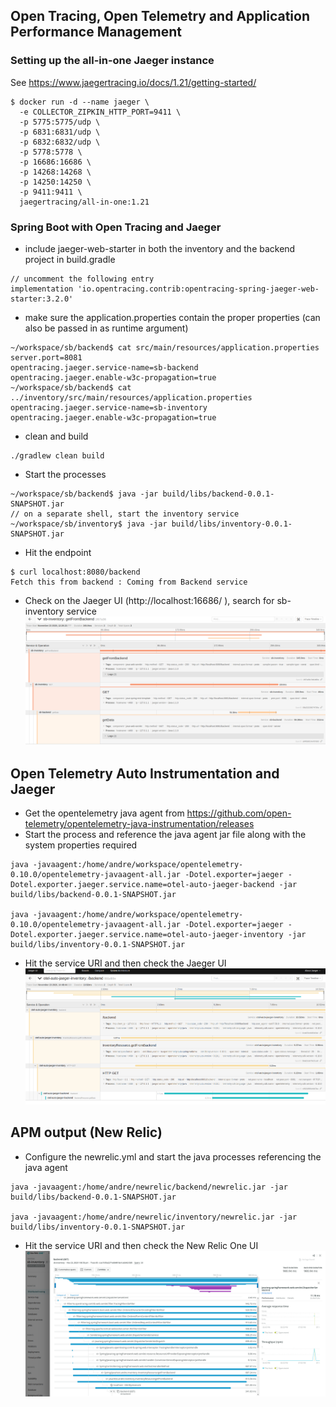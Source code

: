 ## Open Tracing, Open Telemetry and Application Performance Management


### Setting up the all-in-one Jaeger instance
See https://www.jaegertracing.io/docs/1.21/getting-started/

```
$ docker run -d --name jaeger \
  -e COLLECTOR_ZIPKIN_HTTP_PORT=9411 \
  -p 5775:5775/udp \
  -p 6831:6831/udp \
  -p 6832:6832/udp \
  -p 5778:5778 \
  -p 16686:16686 \
  -p 14268:14268 \
  -p 14250:14250 \
  -p 9411:9411 \
  jaegertracing/all-in-one:1.21
```

### Spring Boot with Open Tracing and Jaeger
- include jaeger-web-starter in both the inventory and the backend project in build.gradle
```
// uncomment the following entry
implementation 'io.opentracing.contrib:opentracing-spring-jaeger-web-starter:3.2.0'
```
- make sure the application.properties contain the proper properties (can also be passed in as runtime argument)
```
~/workspace/sb/backend$ cat src/main/resources/application.properties 
server.port=8081
opentracing.jaeger.service-name=sb-backend
opentracing.jaeger.enable-w3c-propagation=true
~/workspace/sb/backend$ cat ../inventory/src/main/resources/application.properties 
opentracing.jaeger.service-name=sb-inventory
opentracing.jaeger.enable-w3c-propagation=true
```
- clean and build
```
./gradlew clean build
```
- Start the processes
```
~/workspace/sb/backend$ java -jar build/libs/backend-0.0.1-SNAPSHOT.jar 
// on a separate shell, start the inventory service
~/workspace/sb/inventory$ java -jar build/libs/inventory-0.0.1-SNAPSHOT.jar 
```
- Hit the endpoint
```
$ curl localhost:8080/backend
Fetch this from backend : Coming from Backend service
```
- Check on the Jaeger UI (http://localhost:16686/ ), search for sb-inventory service
![jaeger_opentracing.png](jaeger_opentracing.png)


## Open Telemetry Auto Instrumentation and Jaeger
- Get the opentelemetry java agent from https://github.com/open-telemetry/opentelemetry-java-instrumentation/releases
- Start the process and reference the java agent jar file along with the system properties required

```
java -javaagent:/home/andre/workspace/opentelemetry-0.10.0/opentelemetry-javaagent-all.jar -Dotel.exporter=jaeger -Dotel.exporter.jaeger.service.name=otel-auto-jaeger-backend -jar build/libs/backend-0.0.1-SNAPSHOT.jar 

java -javaagent:/home/andre/workspace/opentelemetry-0.10.0/opentelemetry-javaagent-all.jar -Dotel.exporter=jaeger -Dotel.exporter.jaeger.service.name=otel-auto-jaeger-inventory -jar build/libs/inventory-0.0.1-SNAPSHOT.jar 

```

- Hit the service URI and then check the Jaeger UI
![jaeger_opentelemetry_auto_instrumentation.png](jaeger_opentelemetry_auto_instrumentation.png)


## APM output (New Relic)

- Configure the newrelic.yml and start the java processes referencing the java agent
```
java -javaagent:/home/andre/newrelic/backend/newrelic.jar -jar build/libs/backend-0.0.1-SNAPSHOT.jar 

java -javaagent:/home/andre/newrelic/inventory/newrelic.jar -jar build/libs/inventory-0.0.1-SNAPSHOT.jar 
```

- Hit the service URI and then check the New Relic One UI
![newrelic_javaagent.png](newrelic_javaagent.png)
